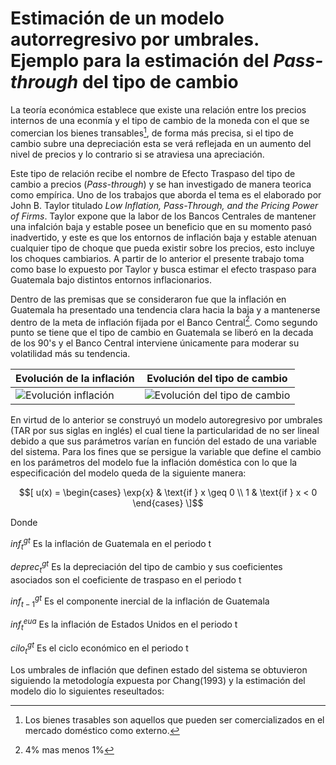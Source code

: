 # Estimación de un modelo autorregresivo por umbrales. Ejemplo para la estimación del _Pass-through_ del tipo de cambio

La teoría económica establece que existe una relación entre los precios internos de una econmía y el tipo de cambio de la moneda con el que se comercian los bienes transables[^1], de forma más precisa, si el tipo de cambio subre una depreciación esta se verá reflejada en un aumento del nivel de precios y lo contrario si se atraviesa una apreciación.

Este tipo de relación recibe el nombre de Efecto Traspaso del tipo de cambio a precios (_Pass-through_) y se han investigado de manera teorica como empírica. Uno de los trabajos que aborda el tema es el elaborado por John B. Taylor titulado _Low Inflation, Pass-Through, and the Pricing Power of Firms_. Taylor expone que la labor de los Bancos Centrales de mantener una infalción baja y estable posee un beneficio que en su momento pasó inadvertido, y este es que los entornos de inflación baja y estable atenuan cualquier tipo de choque que pueda existir sobre los precios, esto incluye los choques cambiarios. A partir de lo anterior el presente trabajo toma como base lo expuesto por Taylor y busca estimar el efecto traspaso para Guatemala bajo distintos entornos inflacionarios.


Dentro de las premisas que se consideraron fue que la inflación en Guatemala ha presentado una tendencia clara hacia la baja y a mantenerse dentro de la meta de inflación fijada por el Banco Central[^2]. Como segundo punto se tiene que el tipo de cambio en Guatemala se liberó en la decada de los 90's y el Banco Central interviene únicamente para moderar su volatilidad más su tendencia.

|Evolución de la inflación| Evolución del tipo de cambio|
|-------------------------|-----------------------------|
|![Evolución inflación](https://github.com/jorgeorenos/Pass-through-R/blob/master/Im%C3%A1genes/Evoluci%C3%B3n%20inflaci%C3%B3n.svg)| ![Evolución del tipo de cambio](https://github.com/jorgeorenos/Pass-through-R/blob/master/Im%C3%A1genes/Evoluci%C3%B3n%20del%20tipo%20de%20cambio.svg) |

En virtud de lo anterior se construyó un modelo autoregresivo por umbrales (TAR  por sus siglas en inglés) el cual tiene la particularidad de no ser lineal debido a que sus parámetros varían en función del estado de una variable del sistema. Para los fines que se persigue la variable que define el cambio en los parámetros del modelo fue la inflación doméstica con lo que la especificación del modelo queda de la siguiente manera:



$$[ u(x) = \begin{cases} \exp{x} & \text{if } x \geq 0 \\ 1 & \text{if } x < 0 \end{cases} \]$$

$\text{Donde}$

$inf^{gt}_t \text{ Es la inflación de Guatemala en el periodo t}$

$deprec^{gt}_t \text{ Es la depreciación del tipo de cambio y sus coeficientes asociados son el coeficiente de traspaso en el periodo t}$

$inf^{gt}_{t-1} \text{ Es el componente inercial de la inflación de Guatemala}$

$inf^{eua}_t \text{ Es la inflación de Estados Unidos en el periodo t}$

$cilo^{gt}_t \text{ Es el ciclo económico en el periodo t}$

Los umbrales de inflación que definen estado del sistema se obtuvieron siguiendo la metodología expuesta por Chang(1993) y la estimación del modelo dio lo siguientes reseultados:

[^1]: Los bienes trasables son aquellos que pueden ser comercializados en el mercado doméstico como externo.
[^2]: 4% mas menos 1%
